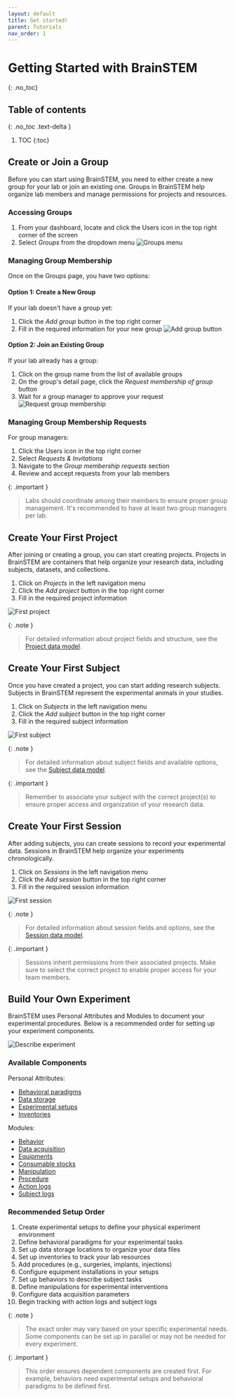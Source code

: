 ```yaml
---
layout: default
title: Get started!
parent: Tutorials
nav_order: 1
---
```


# Getting Started with BrainSTEM
{: .no_toc}

## Table of contents
{: .no_toc .text-delta }

1. TOC
{:toc}

## Create or Join a Group

Before you can start using BrainSTEM, you need to either create a new group for your lab or join an existing one. Groups in BrainSTEM help organize lab members and manage permissions for projects and resources.

### Accessing Groups
1. From your dashboard, locate and click the Users icon in the top right corner of the screen
2. Select *Groups* from the dropdown menu
![Groups menu]({{site.baseurl}}/assets/images/tutorials/user_group.png)

### Managing Group Membership
Once on the Groups page, you have two options:

<div class="code-example" markdown="1">

#### Option 1: Create a New Group
If your lab doesn't have a group yet:
1. Click the *Add group* button in the top right corner
2. Fill in the required information for your new group
![Add group button]({{site.baseurl}}/assets/images/tutorials/add_group.png)

#### Option 2: Join an Existing Group
If your lab already has a group:
1. Click on the group name from the list of available groups
2. On the group's detail page, click the *Request membership of group* button
3. Wait for a group manager to approve your request
![Request group membership]({{site.baseurl}}/assets/images/tutorials/request_member_lab.png)

</div>

### Managing Group Membership Requests

For group managers:

1. Click the Users icon in the top right corner
2. Select *Requests & Invitations*
3. Navigate to the *Group membership requests* section
4. Review and accept requests from your lab members

{: .important }
> Labs should coordinate among their members to ensure proper group management. It's recommended to have at least two group managers per lab.

## Create Your First Project

After joining or creating a group, you can start creating projects. Projects in BrainSTEM are containers that help organize your research data, including subjects, datasets, and collections.

1. Click on *Projects* in the left navigation menu
2. Click the *Add project* button in the top right corner
3. Fill in the required project information

![First project]({{site.baseurl}}/assets/images/tutorials/first_project.gif)

{: .note }
> For detailed information about project fields and structure, see the [Project data model]({{site.baseurl}}/datamodel/stem/project/).

## Create Your First Subject

Once you have created a project, you can start adding research subjects. Subjects in BrainSTEM represent the experimental animals in your studies.

1. Click on *Subjects* in the left navigation menu
2. Click the *Add subject* button in the top right corner
3. Fill in the required subject information

![First subject]({{site.baseurl}}/assets/images/tutorials/first_subject.gif)

{: .note }
> For detailed information about subject fields and available options, see the [Subject data model]({{site.baseurl}}/datamodel/stem/subject/).

{: .important }
> Remember to associate your subject with the correct project(s) to ensure proper access and organization of your research data.

## Create Your First Session

After adding subjects, you can create sessions to record your experimental data. Sessions in BrainSTEM help organize your experiments chronologically.

1. Click on *Sessions* in the left navigation menu
2. Click the *Add session* button in the top right corner 
3. Fill in the required session information

![First session]({{site.baseurl}}/assets/images/tutorials/first_session.gif)

{: .note }
> For detailed information about session fields and options, see the [Session data model]({{site.baseurl}}/datamodel/stem/dataset/).

{: .important }
> Sessions inherit permissions from their associated projects. Make sure to select the correct project to enable proper access for your team members.

## Build Your Own Experiment

BrainSTEM uses Personal Attributes and Modules to document your experimental procedures. Below is a recommended order for setting up your experiment components.

![Describe experiment]({{site.baseurl}}/assets/images/tutorials/describe_experiment.gif)

### Available Components

Personal Attributes:
- [Behavioral paradigms]({{site.baseurl}}/datamodel/personal_attributes/behavioral_paradigm/)
- [Data storage]({{site.baseurl}}/datamodel/personal_attributes/data_storage/)
- [Experimental setups]({{site.baseurl}}/datamodel/personal_attributes/experiment_setups/)
- [Inventories]({{site.baseurl}}/datamodel/personal_attributes/inventories/)

Modules:
- [Behavior]({{site.baseurl}}/datamodel/modules/behavior/)
- [Data acquisition]({{site.baseurl}}/datamodel/modules/experiment_data/)
- [Equipments]({{site.baseurl}}/datamodel/modules/installation/)
- [Consumable stocks]({{site.baseurl}}/datamodel/modules/consumable_stock/)
- [Manipulation]({{site.baseurl}}/datamodel/modules/manipulation/)
- [Procedure]({{site.baseurl}}/datamodel/modules/procedure/)
- [Action logs]({{site.baseurl}}/datamodel/modules/actionlog/)
- [Subject logs]({{site.baseurl}}/datamodel/modules/subjectlog/)

### Recommended Setup Order

1. Create experimental setups to define your physical experiment environment
2. Define behavioral paradigms for your experimental tasks
3. Set up data storage locations to organize your data files
4. Set up inventories to track your lab resources
5. Add procedures (e.g., surgeries, implants, injections)
6. Configure equipment installations in your setups
7. Set up behaviors to describe subject tasks
8. Define manipulations for experimental interventions
9. Configure data acquisition parameters
10. Begin tracking with action logs and subject logs

{: .note }
> The exact order may vary based on your specific experimental needs. Some components can be set up in parallel or may not be needed for every experiment.

{: .important }
> This order ensures dependent components are created first. For example, behaviors need experimental setups and behavioral paradigms to be defined first.

